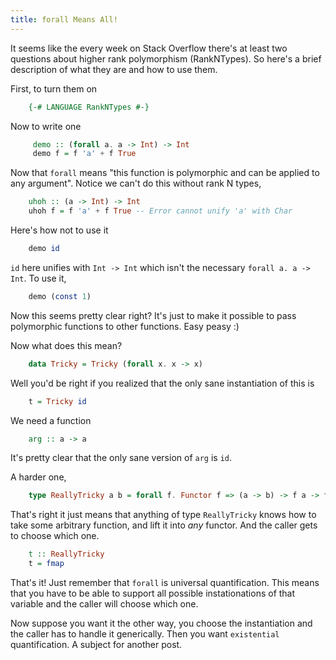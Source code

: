 ```yaml
---
title: forall Means All!
---
```

It seems like the every week on Stack Overflow there's at least two questions
about higher rank polymorphism (RankNTypes). So here's a brief description
of what they are and how to use them.


First, to turn them on

``` haskell
    {-# LANGUAGE RankNTypes #-}
```

Now to write one

``` haskell
     demo :: (forall a. a -> Int) -> Int
     demo f = f 'a' + f True
```

Now that `forall` means "this function is polymorphic and can be applied
to any argument". Notice we can't do this without rank N types,

``` haskell
    uhoh :: (a -> Int) -> Int
    uhoh f = f 'a' + f True -- Error cannot unify 'a' with Char
```

Here's how not to use it

``` haskell
    demo id
```

`id` here unifies with `Int -> Int` which isn't the necessary
`forall a. a -> Int`. To use it,

``` haskell
    demo (const 1)
```

Now this seems pretty clear right? It's just to make it possible to
pass polymorphic functions to other functions. Easy peasy :)

Now what does this mean?

``` haskell
    data Tricky = Tricky (forall x. x -> x)
```

Well you'd be right if you realized that the only sane instantiation of this
is

``` haskell
    t = Tricky id
```

We need a function

``` haskell
    arg :: a -> a
```

It's pretty clear that the only sane version of `arg` is `id`.

A harder one,

``` haskell
    type ReallyTricky a b = forall f. Functor f => (a -> b) -> f a -> f b
```

That's right it just means that anything of type `ReallyTricky` knows how to
take some arbitrary function, and lift it into *any* functor. And the caller gets
to choose which one.

``` haskell
    t :: ReallyTricky
    t = fmap
```

That's it! Just remember that `forall` is universal quantification. This means
that you have to be able to support all possible instationations of that variable and
the caller will choose which one.

Now suppose you want it the other way, you choose the instantiation and the caller
has to handle it generically. Then you want `existential` quantification. A subject for
another post.
